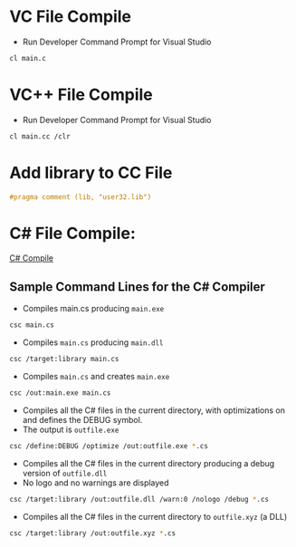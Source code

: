 # VC File Compile
* Run Developer Command Prompt for Visual Studio
```sh
cl main.c
```

# VC++ File Compile
* Run Developer Command Prompt for Visual Studio
```sh
cl main.cc /clr
```

# Add library to CC File
```c
#pragma comment (lib, "user32.lib")
```

# C# File Compile:

[C# Compile](https://msdn.microsoft.com/en-us/library/78f4aasd.aspx)
## Sample Command Lines for the C# Compiler
* Compiles main.cs producing ` main.exe `
```sh
csc main.cs 
```
* Compiles ` main.cs ` producing ` main.dll `
```sh
csc /target:library main.cs
```

* Compiles ` main.cs ` and creates ` main.exe `
```sh
csc /out:main.exe main.cs
```

* Compiles all the C# files in the current directory, with optimizations on and defines the DEBUG symbol.
* The output is ` outfile.exe `
```sh
csc /define:DEBUG /optimize /out:outfile.exe *.cs
```

* Compiles all the C# files in the current directory producing a debug version of ` outfile.dll `
* No logo and no warnings are displayed
```sh
csc /target:library /out:outfile.dll /warn:0 /nologo /debug *.cs
```

* Compiles all the C# files in the current directory to ` outfile.xyz ` (a DLL)
```sh
csc /target:library /out:outfile.xyz *.cs
```
